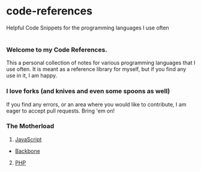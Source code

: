 # code-references
Helpful Code Snippets for the programming languages I use often
<br><br>

### Welcome to my Code References.
This a personal collection of notes for various programming languages that I use often. It is meant as a reference library for myself, but if you find any use in it, I am happy.

### I love forks (and knives and even some spoons as well)
If you find any errors, or an area where you would like to contribute, I am eager to accept pull requests. Bring 'em on!

### The Motherload
1. [JavaScript](https://github.com/zeckdude/code-references/blob/master/javascript.md)
  * [Backbone](https://github.com/zeckdude/code-references/blob/master/backbonejs.md)
2. [PHP](https://github.com/zeckdude/code-references/blob/master/php.md)
